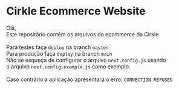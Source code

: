 # Cirkle Ecommerce Website

Olá,\
Este repositório contém os arquivos do ecommerce da Cirkle\
\
Para testes faça `deploy` na branch `master`\
Para produção faça `deploy` na branch `main`
\
Não se esqueça de configurar o arquivo `next.config.js` usando\
o arquivo `next.config.example.js` como exemplo.\
\
Caso contrário a aplicação apresentará o erro: `CONNECTION REFUSED`
